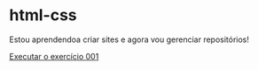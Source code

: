 # html-css
 
Estou aprendendoa criar sites e agora vou gerenciar repositórios!

<a href="https://anasoaresc.github.io/html-css/exercícios/ex001/index.html">Executar o exercício 001</a>